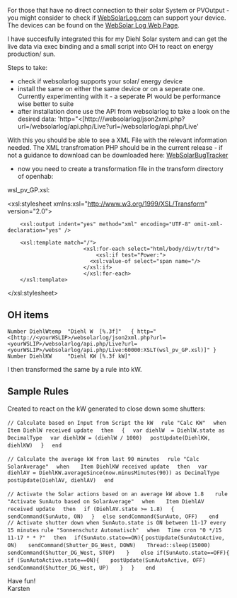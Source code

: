 For those that have no direct connection to their solar System or PVOutput - you might consider to check if [WebSolarLog.com](http://www.WebSolarLog.com) can support your device. The devices can be found on the [WebSolar Log Web Page](http://www.websolarlog.com/index.php/faqs/).

I have succesfully integrated this for my Diehl Solar system and can get the live data via exec binding and a small script into OH to react on energy production/ sun.

Steps to take:

* check if websolarlog supports your solar/ energy device
* install the same on either the same device or on a seperate one. Currently experimenting with it - a seperate PI would be performance wise better to suite
* after installation done use the API from websolarlog to take a look on the desired data:
'http="<[http://<yourWSLIP>/websolarlog/json2xml.php?url=<yourWSLIP>/websolarlog/api.php/Live?url=<yourWSLIP>/websolarlog/api.php/Live'

With this you should be able to see a XML File with the relevant information needed. The XML transfromation PHP should be in the current release - if not a guidance to download  can be downloaded here: [WebSolarBugTracker](http://tracker.websolarlog.com/view.php?id=268)

* now you need to create a transformation file in the transform directory of openhab:

wsl_pv_GP.xsl:
<?xml version="1.0"?>
<xsl:stylesheet xmlns:xsl="http://www.w3.org/1999/XSL/Transform" version="2.0">
        
        <xsl:output indent="yes" method="xml" encoding="UTF-8" omit-xml-declaration="yes" />

        <xsl:template match="/">
						    <xsl:for-each select="html/body/div/tr/td">
				    			<xsl:if test="Power:">
						      <xsl:value-of select="span name="/>
						    </xsl:if>
						    </xsl:for-each>
        </xsl:template>

</xsl:stylesheet>




## OH items
`Number DiehlWtemp	"Diehl W  [%.3f]"	{ http="<[http://<yourWSLIP>/websolarlog/json2xml.php?url=<yourWSLIP>/websolarlog/api.php/Live?url=<yourWSLIP>/websolarlog/api.php/Live:60000:XSLT(wsl_pv_GP.xsl)]" }`  
`Number DiehlKW     "Diehl KW [%.3f kW]"`
   
I then transformed the same by a rule into kW.  
   
## Sample Rules 
Created to react on the kW generated to close down some shutters:  
   
`// Calculate based on Input from Script the kW  `
`rule "Calc KW"  `
`when  `
   `Item DiehlW received update  `
`then  `
   `{  `
    `var diehlW  = DiehlW.state as DecimalType  `
    `var diehlKW = (diehlW / 1000)  `
    `postUpdate(DiehlKW, diehlKW)  `
   `}  `
`end  `
 
`// Calculate the average kW from last 90 minutes  `
`rule "Calc SolarAverage"  `
`when   `
   `Item DiehlKW received update  `
`then  `
   `var diehlAV = DiehlKW.averageSince(now.minusMinutes(90)) as DecimalType  `
   `postUpdate(DiehlAV, diehlAV)  `
`end  `
 
`// Activate the Solar actions based on an average kW above 1.8   `
`rule "Activate SunAuto based on SolarAverage"  `
`when   `
   `Item DiehlAV received update  `
`then  `
   `if (DiehlAV.state >= 1.8)  `
    `{    `
     `sendCommand(SunAuto, ON)  `
    `}  `
   `else sendCommand(SunAuto, OFF)   `
`end  ` 
`   `
`// Activate shutter down when SunAuto.state is ON between 11-17 every 15 minutes`
`rule "Sonnenschutz Automatisch"  `
`when  `
   `Time cron "0 */15 11-17 * * ?"  `
`then  `
   `if(SunAuto.state==ON){`
     `postUpdate(SunAutoActive, ON)   `
     `sendCommand(Shutter_DG_West, DOWN)   `
     `Thread::sleep(15000)   `
     `sendCommand(Shutter_DG_West, STOP)   `
   `}   `
   `else if(SunAuto.state==OFF){   `
        `if (SunAutoActive.state==ON){   `
            `postUpdate(SunAutoActive, OFF)   `
            `sendCommand(Shutter_DG_West, UP)   `
        `}  `
   `}   `
`end`

Have fun!   
Karsten